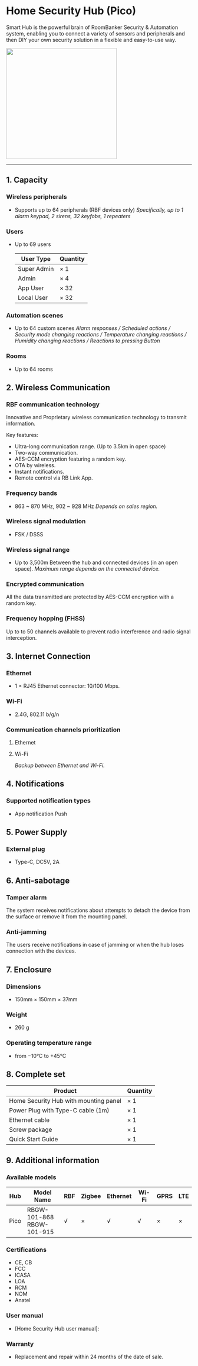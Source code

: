# Home Security Hub (Pico)

Smart Hub is the powerful brain of RoomBanker Security & Automation system, enabling you to connect a variety of sensors and peripherals and then DIY your own security solution in a flexible and easy-to-use way.

<img src="https://dusunprj.oss-us-west-1.aliyuncs.com/roombanker/1-%E9%80%8F%E8%A7%86%E5%9B%BE-3.png" width=300 /> 

------

## 1. Capacity

### Wireless peripherals

* Supports up to 64 peripherals (RBF devices only)
*Specifically, up to 1 alarm keypad, 2 sirens, 32 keyfobs, 1 repeaters*



### Users

* Up to 69 users

  | User Type   | Quantity |
  | ----------- | -------- |
  | Super Admin | × 1      |
  | Admin       | × 4      |
  | App User    | × 32     |
  | Local User  | × 32     |



### Automation scenes

* Up to 64 custom scenes
  *Alarm responses / Scheduled actions / Security mode changing reactions / Temperature changing reactions / Humidity changing reactions / Reactions to pressing Button*



### Rooms
* Up to 64 rooms



## 2. Wireless Communication

### RBF communication technology

Innovative and Proprietary wireless communication technology to transmit information.

Key features:
* Ultra-long communication range. (Up to 3.5km in open space)
* Two-way communication.
* AES-CCM encryption featuring a random key.
* OTA by wireless.
* Instant notifications.
* Remote control via RB Link App.



### Frequency bands
* 863 ~ 870 MHz, 902 ~ 928 MHz
*Depends on sales region.*



### Wireless signal modulation
* FSK / DSSS



### Wireless signal range
* Up to 3,500m
Between the hub and connected devices (in an open space).
*Maximum range depends on the connected device.*



### Encrypted communication

All the data transmitted are protected by AES-CCM encryption with a random key.



### Frequency hopping (FHSS)

Up to to 50 channels available to prevent radio interference and radio signal interception.



## 3. Internet Connection

### Ethernet
* 1 × RJ45 Ethernet connector: 10/100 Mbps.



### Wi-Fi

* 2.4G, 802.11 b/g/n



### Communication channels prioritization
1. Ethernet

2. Wi-Fi

   *Backup between Ethernet and Wi-Fi.*
   
   

## 4. Notifications

### Supported notification types
* App notification Push



## 5. Power Supply
### External plug

* Type-C, DC5V, 2A



## 6. Anti-sabotage

### Tamper alarm

The system receives notifications about attempts to detach the device from the surface or remove it from the mounting panel.



### Anti-jamming
The users  receive notifications in case of jamming or when the hub loses connection with the devices.



## 7. Enclosure
### Dimensions

* 150mm × 150mm × 37mm



### Weight

* 260 g



### Operating temperature range
* from −10°C to +45°C



## 8. Complete set

| Product                               | Quantity |
| ------------------------------------- | -------- |
| Home Security Hub with mounting panel | × 1      |
| Power Plug with Type-C cable (1m)     | × 1      |
| Ethernet cable                        | × 1      |
| Screw package                         | × 1      |
| Quick Start Guide                     | × 1      |



## 9. Additional information

### Available models

| Hub  | Model Name                     | RBF  | Zigbee | Ethernet | Wi-Fi | GPRS | LTE  |
| ---- | ------------------------------ | ---- | ------ | -------- | ----- | ---- | ---- |
| Pico | RBGW-101-868<br />RBGW-101-915 | √    | ×      | √        | √     | ×    | ×    |



### Certifications

* CE, CB
* FCC
* ICASA
* LOA
* RCM
* NOM
* Anatel



### User manual
* [Home Security Hub user manual]: 



### Warranty
* Replacement and repair within 24 months of the date of sale. 
